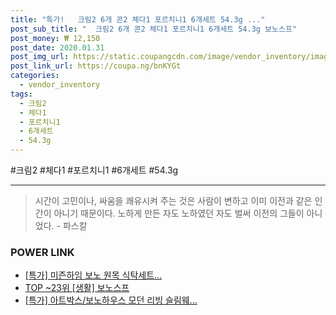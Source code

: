 ```yaml
--- 
title: "특가!   크림2 6개 콘2 체다1 포르치니1 6개세트 54.3g ..." 
post_sub_title: "  크림2 6개 콘2 체다1 포르치니1 6개세트 54.3g 보노스프" 
post_money: ₩ 12,150 
post_date: 2020.01.31 
post_img_url: https://static.coupangcdn.com/image/vendor_inventory/images/2018/08/10/14/1/b5e7581b-c6d9-4688-8e3b-8e3b24ce4c90.jpg 
post_link_url: https://coupa.ng/bnKYGt 
categories: 
  - vendor_inventory 
tags: 
  - 크림2 
  - 체다1 
  - 포르치니1 
  - 6개세트 
  - 54.3g 
--- 
```

  #크림2 #체다1 #포르치니1 #6개세트 #54.3g 
<hr> 

> 시간이 고민이나, 싸움을 쾌유시켜 주는 것은 사람이 변하고 이미 이전과 같은 인간이 아니기 때문이다. 노하게 만든 자도 노하였던 자도 벌써 이전의 그들이 아니었다. - 파스칼 


### POWER LINK

* <a href="https://blog.naver.com/santokki14/221791730654" target="_blank">[특가] 미즌하임 보노 원목 식탁세트...</a>
* <a href="https://blog.naver.com/an0733/221790897210" target="_blank"> TOP ~23위 [생활] 보노스프</a>
* <a href="https://blog.naver.com/sakai111/221789062419" target="_blank">[특가] 아트박스/보노하우스 모던 리빙 슬림웨...</a>

